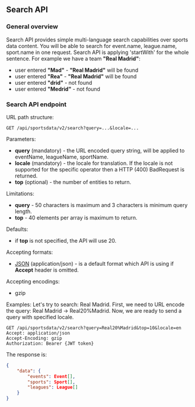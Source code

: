 ## Search API

### General overview

Search API provides simple multi-language search capabilities over sports data content. You will be able to search for event.name, league.name, sport.name in one request. Search API is applying 'startWith' for the whole sentence. For example we have a team **"Real Madrid"**:
- user entered **"Mad"** - **"Real Madrid"** will be found
- user entered **"Rea"** - **"Real Madrid"** will be found
- user entered **"drid"** - not found
- user entered **"Medrid"** - not found

### Search API endpoint

URL path structure:
```http
GET /api/sportsdata/v2/search?query=...&locale=...
```

Parameters:
- **query** (mandatory) - the URL encoded query string, will be applied to eventName, leagueName, sportName. 
- **locale** (mandatory) - the locale for translation. If the locale is not supported for the specific operator then a HTTP (400) BadRequest is returned.
- **top** (optional) - the number of entities to return.

Limitations:
- **query** - 50 characters is maximum and 3 characters is minimum query length.
- **top** - 40 elements per array is maximum to return.

Defaults:
- if **top** is not specified, the API will use 20.

Accepting formats:
- [JSON](https://en.wikipedia.org/wiki/JSON) (application/json) - is a default format which API is using if **Accept** header is omitted.

Accepting encodings:
- gzip  

Examples:
Let's try to search: Real Madrid. First, we need to URL encode the query: Real Madrid -> Real20%Madrid. Now, we are ready to send a query with specified locale.
```http
GET /api/sportsdata/v2/search?query=Real20%Madrid&top=10&locale=en
Accept: application/json
Accept-Encoding: gzip
Authorization: Bearer {JWT token}
```
The response is:
```json
{
    "data": {
        "events": Event[],
        "sports": Sport[],   
        "leagues": League[]
    }
}
```